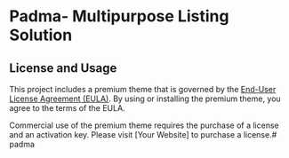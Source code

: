 # Padma- Multipurpose Listing Solution 

## License and Usage
This project includes a premium theme that is governed by the [End-User License Agreement (EULA)](LICENSE.md). By using or installing the premium theme, you agree to the terms of the EULA.

Commercial use of the premium theme requires the purchase of a license and an activation key. Please visit [Your Website] to purchase a license.# padma
